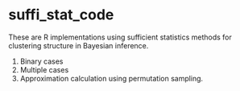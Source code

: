 # suffi_stat_code
These are R implementations using sufficient statistics methods for clustering structure in Bayesian inference.
1. Binary cases
2. Multiple cases
3. Approximation calculation using permutation sampling.
